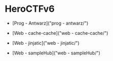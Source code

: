 # HeroCTFv6

 - [Prog - Antwarz]("prog - antwarz/")

 - [Web - cache-cache]("web - cache-cache/")

 - [Web - jinjatic]("web - jinjatic/")

 - [Web - sampleHub]("web - sampleHub/")